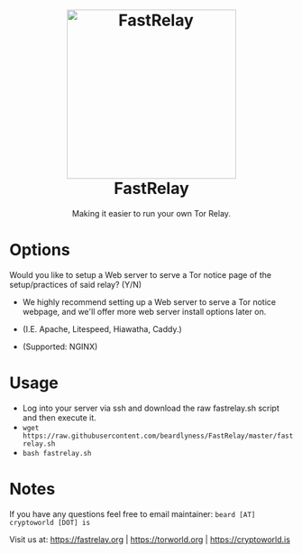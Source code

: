 <h1 align="center">
  <a href="https://github.com/beardlyness/FastRelay"><img src="https://fastrelay.org/images/onions/torworld-icon-3.png" alt="FastRelay" width="300"></a>
 <br />
  FastRelay
</h1>

<p align="center">Making it easier to run your own Tor Relay.</p>

# Options
Would you like to setup a Web server to serve a Tor notice page of the setup/practices of said relay? (Y/N)
- We highly recommend setting up a Web server to serve a Tor notice webpage, and we'll offer more web server install options later on.

- (I.E. Apache, Litespeed, Hiawatha, Caddy.)

- (Supported: NGINX)

# Usage	
- Log into your server via ssh and download the raw fastrelay.sh script and then execute it.<br>	
- `wget https://raw.githubusercontent.com/beardlyness/FastRelay/master/fastrelay.sh`<br>	
- `bash fastrelay.sh`

# Notes
If you have any questions feel free to email maintainer: `beard [AT] cryptoworld [DOT] is`

Visit us at: https://fastrelay.org | https://torworld.org | https://cryptoworld.is
